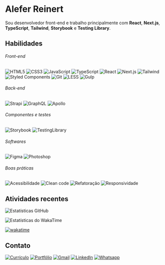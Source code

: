 # Alefer Reinert
Sou desenvolvedor front-end e trabalho principalmente com **React**, **Next.js**, **TypeScript**, **Tailwind**, **Storybook** e **Testing Library**.


## Habilidades
###### Front-end
![HTML5](https://img.shields.io/badge/HTML5-fff?style=for-the-badge&logo=html5) ![CSS3](https://img.shields.io/badge/CSS3-fff?style=for-the-badge&logo=css3&logoColor=156EB0)  ![JavaScript](https://img.shields.io/badge/JavaScript-fff?style=for-the-badge&logo=javascript)  ![TypeScript](https://img.shields.io/badge/TypeScript-fff?style=for-the-badge&logo=typescript)  ![React](https://img.shields.io/badge/React-fff?style=for-the-badge&logo=react)  ![Next.js](https://img.shields.io/badge/Next.js-fff?style=for-the-badge&logo=nextdotjs&logoColor=000)  ![Tailwind](https://img.shields.io/badge/Tailwind-fff?style=for-the-badge&logo=tailwindcss)  ![Styled Components](https://img.shields.io/badge/Styled%20Components-fff?style=for-the-badge&logo=styled-components)  ![Git](https://img.shields.io/badge/Git-fff?style=for-the-badge&logo=git) ![LESS](https://img.shields.io/badge/LESS-fff?style=for-the-badge&logo=less&logoColor=1D365D)  ![Gulp](https://img.shields.io/badge/Gulp-fff?style=for-the-badge&logo=gulp)  

###### Back-end
![Strapi](https://img.shields.io/badge/Strapi-fff?style=for-the-badge&logo=strapi&logoColor=4945FF)  ![GraphQL](https://img.shields.io/badge/GraphQL-fff?style=for-the-badge&logo=graphql&logoColor=EE1E92)  ![Apollo](https://img.shields.io/badge/Apollo-fff?style=for-the-badge&logo=apollographql&logoColor=102A47)  

###### Componentes e testes
![Storybook](https://img.shields.io/badge/Storybook-fff?style=for-the-badge&logo=storybook)  ![TestingLibrary](https://img.shields.io/badge/Testing%20Library-fff?style=for-the-badge&logo=testing-library)

###### Softwares
![Figma](https://img.shields.io/badge/Figma-fff?style=for-the-badge&logo=figma) ![Photoshop](https://img.shields.io/badge/Photoshop-fff?style=for-the-badge&logo=piapro&logoColor=001D34)

###### Boas práticas
![Acessibilidade](https://img.shields.io/badge/Acessibilidade-fff?style=for-the-badge)
![Clean code](https://img.shields.io/badge/Clean%20code-fff?style=for-the-badge)
![Refatoração](https://img.shields.io/badge/Refatoração-fff?style=for-the-badge)
![Responsividade](https://img.shields.io/badge/Responsividade-fff?style=for-the-badge)

## Atividades recentes
![Estatísticas GitHub](https://github-readme-stats.vercel.app/api?username=aleferreinert&hide=prs,contribs&show_icons=true&theme=vue&custom_title=Github&locale=pt-br&rank_icon=github) 

![Estatísticas do WakaTime](https://github-readme-stats.vercel.app/api/wakatime?username=aleferreinert&theme=vue&locale=pt-br&v=2&custom_title=WakaTime%20(Últimos%207%20dias))

[![wakatime](https://wakatime.com/badge/user/38979235-41b3-49f4-8f17-7def5d04f3d2.svg?style=for-the-badge&&v=1)](https://wakatime.com/@38979235-41b3-49f4-8f17-7def5d04f3d2)


## Contato

[![Currículo](https://img.shields.io/badge/currículo-273849?style=for-the-badge)](https://drive.google.com/file/d/1rl5BEI5eoqREjQUh37iKNULMQAFPRAx0/view) [![Portfólio](https://img.shields.io/badge/PORTFÓLIO-00344a?style=for-the-badge)](https://aleferreinert.vercel.app)  [![Gmail](https://img.shields.io/badge/Email-D14836?style=for-the-badge)](mailto:aleferreinert@gmail.com)  [![LinkedIn](https://img.shields.io/badge/LinkedIn-0077B5?style=for-the-badge&logo=linkedin&logoColor=white)](https://www.linkedin.com/in/aleferreinert)  [![Whatsapp](https://img.shields.io/badge/WhatsApp-25D366?style=for-the-badge)](https://wa.me/5547999558118)  
